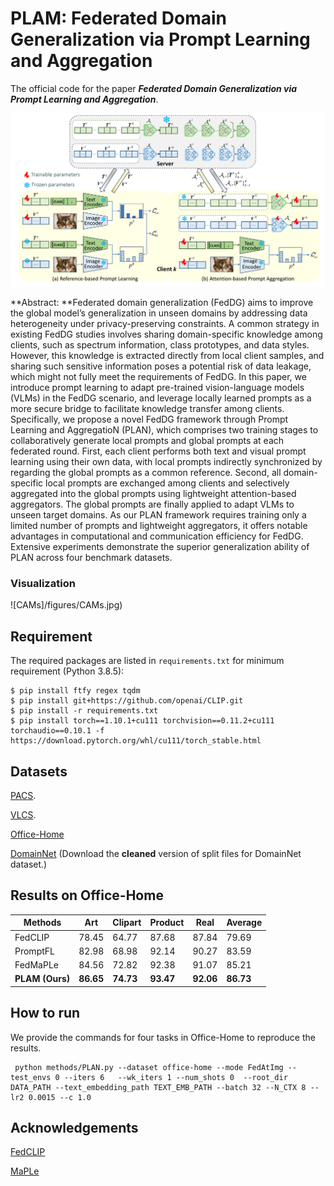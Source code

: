 # PLAM: Federated Domain Generalization via Prompt Learning and Aggregation
The official code for the paper ***Federated Domain Generalization via Prompt Learning and Aggregation***.

 ![PLAN](/figures/PLAN.png)

**Abstract: **Federated domain generalization (FedDG) aims to improve the global model’s generalization in unseen domains by addressing data heterogeneity under privacy-preserving constraints. A common strategy in existing FedDG studies involves sharing domain-specific knowledge among clients, such as spectrum information, class prototypes, and data styles.  However, this knowledge is extracted directly from local client samples, and sharing such sensitive information poses a potential risk of data leakage, which might not fully meet the requirements of FedDG. In this paper, we introduce prompt learning to adapt pre-trained vision-language models (VLMs) in the FedDG scenario, and leverage locally learned prompts as a more secure bridge to facilitate knowledge transfer among clients. Specifically, we propose a novel FedDG framework through Prompt Learning and AggregatioN (PLAN), which comprises two training stages to collaboratively generate local prompts and global prompts at each federated round. First, each client performs both text and visual prompt learning using their own data, with local prompts indirectly synchronized by regarding the global prompts as a common reference. Second, all domain-specific local prompts are exchanged among clients and selectively aggregated into the global prompts using lightweight attention-based aggregators.
The global prompts are finally applied to adapt VLMs to unseen target domains. As our PLAN framework requires training only a limited number of prompts and lightweight aggregators, it offers notable advantages in computational and communication efficiency for FedDG. Extensive experiments demonstrate the superior generalization ability of PLAN across four benchmark datasets. 

### Visualization

![CAMs]/figures/CAMs.jpg)

## Requirement

The required packages are listed in `requirements.txt` for minimum requirement (Python 3.8.5):

```
$ pip install ftfy regex tqdm
$ pip install git+https://github.com/openai/CLIP.git
$ pip install -r requirements.txt
$ pip install torch==1.10.1+cu111 torchvision==0.11.2+cu111 torchaudio==0.10.1 -f https://download.pytorch.org/whl/cu111/torch_stable.html
```

## Datasets

[
PACS](https://wjdcloud.blob.core.windows.net/dataset/PACS.zip).

[VLCS](https://wjdcloud.blob.core.windows.net/dataset/VLCS/VLCS.zip).

[Office-Home](https://wjdcloud.blob.core.windows.net/dataset/OfficeHome.zip)

[DomainNet](https://ai.bu.edu/M3SDA/)  (Download the **cleaned** version of split files  for DomainNet dataset.)

## Results on Office-Home

| Methods         | Art       | Clipart   | Product   | Real      | Average   |
| --------------- | --------- | --------- | --------- | --------- | --------- |
| FedCLIP         | 78.45     | 64.77     | 87.68     | 87.84     | 79.69     |
| PromptFL        | 82.98     | 68.98     | 92.14     | 90.27     | 83.59     |
| FedMaPLe        | 84.56     | 72.82     | 92.38     | 91.07     | 85.21     |
| **PLAM (Ours)** | **86.65** | **74.73** | **93.47** | **92.06** | **86.73** |



## How to run

We provide the commands for four tasks in Office-Home to reproduce the results.

```
 python methods/PLAN.py --dataset office-home --mode FedAtImg --test_envs 0 --iters 6   --wk_iters 1 --num_shots 0  --root_dir DATA_PATH --text_embedding_path TEXT_EMB_PATH --batch 32 --N_CTX 8 --lr2 0.0015 --c 1.0
```



## Acknowledgements

[FedCLIP](https://github.com/microsoft/PersonalizedFL.)

[MaPLe](https://github.com/muzairkhattak/multimodal-prompt-learning)
